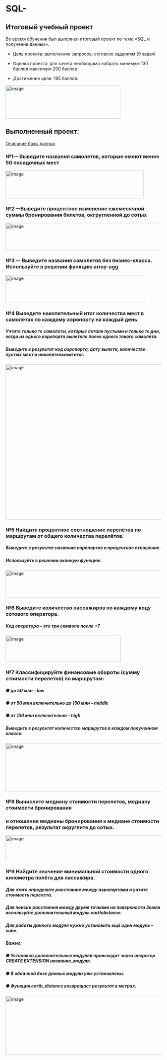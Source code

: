 # SQL-
## Итоговый учебный проект 

Во время обучения был выполнен итоговый проект по теме «SQL и получение данных».

- Цель проекта: выполнение запросов, согласно заданиям (9 задач)

- Оценка проекта: для зачета необходимо набрать минимум 130 баллов максимум 200 баллов

- Достижение цели: 195 баллов.

<img width="370" height="107" alt="image" src="https://github.com/user-attachments/assets/9c4968a4-d355-4e77-8c06-d6545d499830" />


## Выполненный проект:  

[Описание базы данных](https://edu.postgrespro.ru/bookings.pdf)


### №1-- Выведите названия самолетов, которые имеют менее 50 посадочных мест

<img width="446" height="89" alt="image" src="https://github.com/user-attachments/assets/534aae60-2a9e-4d3d-ac21-025c9089f11f" />


### №2 --Выведите процентное изменение ежемесячной суммы бронирования билетов, окгругленной до сотых

<img width="649" height="88" alt="image" src="https://github.com/user-attachments/assets/b8ed2fb4-53f4-4725-a4f7-984e7be46af3" />


### №3 -- Выведите названия самолетов без бизнес-класса. Используйте в решении функцию  array-agg

<img width="450" height="90" alt="image" src="https://github.com/user-attachments/assets/65141a4b-af97-4ce5-be99-2eab8bcbba79" />


### №4 Выведите накопительный итог количества мест в самолётах по каждому аэропорту на каждый день. 
##### Учтите только те самолеты, которые летали пустыми и только те дни, когда из одного аэропорта вылетело более одного такого самолёта.
##### Выведите в результат код аэропорта, дату вылета, количество пустых мест и накопительный итог.
 
<img width="700" height="500" alt="image" src="https://github.com/user-attachments/assets/94211dac-7840-4991-a898-d19a319e365b" />

### №5 Найдите процентное соотношение перелётов по маршрутам от общего количества перелётов. 
##### Выведите в результат названия аэропортов и процентное отношение.
##### Используйте в решении оконную функцию.

<img width="656" height="88" alt="image" src="https://github.com/user-attachments/assets/8ab2c6d1-63e7-4125-bcb6-8eb0d38b0e2d" />

### №6 Выведите количество пассажиров по каждому коду сотового оператора. 
##### Код оператора – это три символа после +7


<img width="371" height="85" alt="image" src="https://github.com/user-attachments/assets/636794b0-e0be-43cb-bf7a-b9ea55861ca7" />


### №7 Классифицируйте финансовые обороты (сумму стоимости перелетов) по маршрутам:
##### ●	до 50 млн – low
##### ●	от 50 млн включительно до 150 млн – middle
##### ●	от 150 млн включительно – high
##### Выведите в результат количество маршрутов в каждом полученном классе.

<img width="512" height="155" alt="image" src="https://github.com/user-attachments/assets/b1b3cd6c-04d9-4e60-b8f9-61fe4316fc16" />


### №8 Вычислите медиану стоимости перелетов, медиану стоимости бронирования 
### и отношение медианы бронирования к медиане стоимости перелетов, результат округлите до сотых.

<img width="707" height="83" alt="image" src="https://github.com/user-attachments/assets/1ffddb9b-4590-4bd5-a5e7-0dffa5696877" />

### №9 Найдите значение минимальной стоимости одного километра полёта для пассажира.
##### Для этого определите расстояние между аэропортами и учтите стоимость перелета.

##### Для поиска расстояния между двумя точками на поверхности Земли используйте дополнительный модуль earthdistance. 
##### Для работы данного модуля нужно установить ещё один модуль – cube.
##### Важно: 
##### ●	Установка дополнительных модулей происходит через оператор CREATE EXTENSION название_модуля.
##### ●	В облачной базе данных модули уже установлены.
##### ●	Функция earth_distance возвращает результат в метрах.

<img width="638" height="189" alt="image" src="https://github.com/user-attachments/assets/98fe4427-52a2-4f88-961a-00093e8a0ed0" />


  
